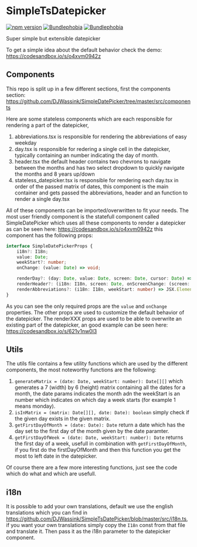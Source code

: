 # SimpleTsDatepicker

[![npm version](https://badge.fury.io/js/simple-ts-date-picker.svg)](https://badge.fury.io/js/simple-ts-date-picker)
[![Bundlephobia](https://img.shields.io/badge/dynamic/json.svg?label=minified%20size&url=https%3A%2F%2Fbundlephobia.com%2Fapi%2Fsize%3Fpackage%3Dsimple-ts-date-picker%26record%3Dtrue&query=size&suffix=%20bytes&colorB=%230a7bbc)](https://bundlephobia.com/result?p=simple-ts-date-picker)
[![Bundlephobia](https://img.shields.io/badge/dynamic/json.svg?label=minzipped%20size&url=https%3A%2F%2Fbundlephobia.com%2Fapi%2Fsize%3Fpackage%3Dsimple-ts-date-picker%26record%3Dtrue&query=gzip&suffix=%20bytes&colorB=%230a7bbc)](https://bundlephobia.com/result?p=simple-ts-date-picker)

Super simple but extensible datepicker

To get a simple idea about the default behavior check the demo: https://codesandbox.io/s/o4xvm0942z

## Components

This repo is split up in a few different sections, first the components section:
https://github.com/DJWassink/SimpleDatePicker/tree/master/src/components

Here are some stateless components which are each responsible for rendering a part of the datepicker,

1.  abbreviations.tsx is responsible for rendering the abbreviations of easy weekday
2.  day.tsx is responsible for redering a single cell in the datepicker, typically containing an number indicating the day of month.
3.  header.tsx the default header contains two chevrons to navigate between the months and has two select dropdown to quickly navigate the months and 8 years up/down
4.  stateless_datepicker.tsx is responsible for rendering each day.tsx in order of the passed matrix of dates, this component is the main container and gets passed the abbreviations, header and an function to render a single day.tsx

All of these components can be imported/overwritten to fit your needs. The most user friendly component is the statefull component called SimpleDatePicker which uses all these components to render a datepicker as can be seen here: https://codesandbox.io/s/o4xvm0942z this component has the following props:

```ts
interface SimpleDatePickerProps {
    i18n?: I18n;
    value: Date;
    weekStart?: number;
    onChange: (value: Date) => void;

    renderDay?: (day: Date, value: Date, screen: Date, cursor: Date) => JSX.Element;
    renderHeader?: (i18n: I18n, screen: Date, onScreenChange: (screen: Date) => void) => JSX.Element;
    renderAbbreviations?: (i18n: I18n, weekStart: number) => JSX.Element;
}
```

As you can see the only required props are the `value` and `onChange` properties. The other props are used to customize the default behavior of the datepicker. The renderXXX props are used to be able to overwrite an existing part of the datepicker, an good example can be seen here: https://codesandbox.io/s/621v1nw0l3

## Utils

The utils file contains a few utility functions which are used by the different components, the most noteworthy functions are the following:

1.  `generateMatrix = (date: Date, weekStart: number): Date[][]` which generates a 7 (width) by 6 (height) matrix containing all the dates for a month, the date params indicates the month adn the weekStart is an number which indicates on which day a week starts (for example 1 means monday).
2.  `isInMatrix = (matrix: Date[][], date: Date): boolean` simply check if the given day exists in the given matrix.
3.  `getFirstDayOfMonth = (date: Date): Date` return a date which has the day set to the first day of the month given by the date paramter.
4.  `getFirstDayOfWeek = (date: Date, weekStart: number): Date` returns the first day of a week, usefull in combination with `getFirstDayOfMonth`, if you first do the firstDayOfMonth and then this function you get the most to left date in the datepicker.

Of course there are a few more interesting functions, just see the code which do what and which are usefull.

## i18n

It is possible to add your own translations, default we use the english translations which you can find in https://github.com/DJWassink/SimpleTsDatePicker/blob/master/src/i18n.ts, if you want your own translations simply copy the `I18n` const from that file and translate it. Then pass it as the i18n parameter to the datepicker component.
